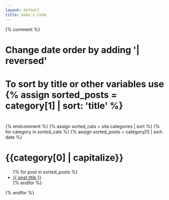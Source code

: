 ```yaml
---
layout: default
title: Gabe's Code
---
```

{% comment %}
#
#  Change date order by adding '| reversed'
#  To sort by title or other variables use {% assign sorted_posts = category[1] | sort: 'title' %}
#
{% endcomment %}
{% assign sorted_cats = site.categories | sort %}
{% for category in sorted_cats %}
{% assign sorted_posts = category[1] | sort: date %}
# {{category[0] | capitalize}}
<ul>
  {% for post in sorted_posts %}
 	<li><a href="{{ site.baseurl }}{{  post.url }}">{{  post.title }}</a></li>
  {% endfor %}
</ul>
{% endfor %}
